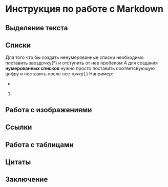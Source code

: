 # Инструкция по работе с Markdown

## Выделение текста

## Списки
Для того что бы создать ненумерованные списки необходимо поставить звоздочку(*) и отступить от нее пробелом
А для создания **нумерованных списков** нужно просто поставить соответсвующую цифру и поставить после нее точку(.)
Например:
 
 * 
1. 
## Работа с изображениями

## Ссылки

## Работа с таблицами

## Цитаты

## Заключение